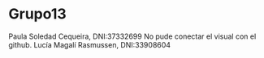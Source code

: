 # Grupo13
Paula Soledad Cequeira, DNI:37332699
No pude conectar el visual con el github.
Lucía Magalí Rasmussen, DNI:33908604
